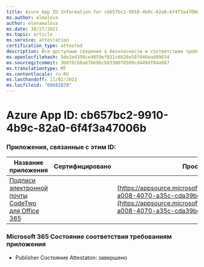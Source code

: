 ```yaml
---
title: Azure App ID Information for cb657bc2-9910-4b9c-82a0-6f4f3a47006b
ms.author: elmalova
author: elenamalova
ms.date: 10/27/2021
ms.topic: article
ms.service: attestation
certification_type: attested
description: Все доступные сведения о безопасности и соответствии требованиям для cb657bc2-9910-4b9c-82a0-6f4f3a47006b.
ms.openlocfilehash: 5de2e4398ce4059ef831c6b26e58f046ead09034
ms.sourcegitcommit: 3b0f0cb0a67b69bcb6330078509cd449df04a987
ms.translationtype: MT
ms.contentlocale: ru-RU
ms.lasthandoff: 11/02/2021
ms.locfileid: "60682878"
---
```

# <a name="azure-app-id-cb657bc2-9910-4b9c-82a0-6f4f3a47006b"></a>Azure App ID: cb657bc2-9910-4b9c-82a0-6f4f3a47006b


### <a name="apps-associated-with-this-id"></a>Приложения, связанные с этим ID:
| **Название приложения** | **Сертифицировано** | **Просмотр в AppSource** |
|--------------|---------------|-----------------------|
| [Подписи электронной почты CodeTwo для Office 365](https://docs.microsoft.com/microsoft-365-app-certification/forward/codetwo.3d2daeb9-a008-4070-a35c-cda39bd30a69) |  | [https://appsource.microsoft.com/product/office/codetwo.3d2daeb9-a008-4070-a35c-cda39bd30a69](https://appsource.microsoft.com/product/office/codetwo.3d2daeb9-a008-4070-a35c-cda39bd30a69) |

### <a name="microsoft-365-app-compliance-status"></a>Microsoft 365 Состояние соответствия требованиям приложения
- Publisher Состояние Attestaton: завершено
